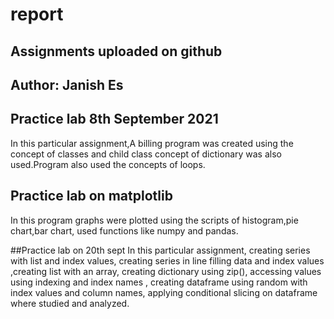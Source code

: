 # report
## Assignments uploaded on github
## Author: Janish Es

## Practice lab 8th September 2021
In this particular assignment,A billing program was created using the concept of classes and child class
concept of dictionary was also used.Program also used the concepts of loops.

## Practice lab on matplotlib
In this program graphs were plotted using the scripts of histogram,pie chart,bar chart,
used functions like numpy and pandas.

##Practice lab on 20th sept
In this particular assignment, creating series with list and index values, creating series in  line filling data and index values ,creating list with an array, creating dictionary using zip(), accessing values using indexing and index names ,
creating dataframe using random with index values and column names, applying conditional slicing on dataframe where studied and analyzed.
